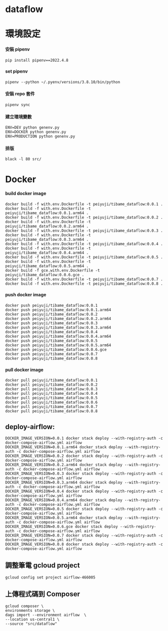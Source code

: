 # dataflow

# 環境設定

#### 安裝 pipenv

    pip install pipenv==2022.4.8

#### set pipenv

    pipenv --python ~/.pyenv/versions/3.8.10/bin/python

#### 安裝 repo 套件

    pipenv sync

#### 建立環境變數

    ENV=DEV python genenv.py
    ENV=DOCKER python genenv.py
    ENV=PRODUCTION python genenv.py

#### 排版

    black -l 80 src/

# Docker

#### build docker image

    docker build -f with.env.Dockerfile -t peiyuji/tibame_dataflow:0.0.1 .
    docker build -f with.env.Dockerfile -t peiyuji/tibame_dataflow:0.0.1.arm64 .
    docker build -f with.env.Dockerfile -t peiyuji/tibame_dataflow:0.0.2 .
    docker build -f with.env.Dockerfile -t peiyuji/tibame_dataflow:0.0.2.arm64 .
    docker build -f with.env.Dockerfile -t peiyuji/tibame_dataflow:0.0.3 .
    docker build -f with.env.Dockerfile -t peiyuji/tibame_dataflow:0.0.3.arm64 .
    docker build -f with.env.Dockerfile -t peiyuji/tibame_dataflow:0.0.4 .
    docker build -f with.env.Dockerfile -t peiyuji/tibame_dataflow:0.0.4.arm64 .
    docker build -f with.env.Dockerfile -t peiyuji/tibame_dataflow:0.0.5 .
    docker build -f with.env.Dockerfile -t peiyuji/tibame_dataflow:0.0.5.arm64 .
    docker build -f gce.with.env.Dockerfile -t peiyuji/tibame_dataflow:0.0.6.gce .
    docker build -f with.env.Dockerfile -t peiyuji/tibame_dataflow:0.0.7 .
    docker build -f with.env.Dockerfile -t peiyuji/tibame_dataflow:0.0.8 .


#### push docker image

    docker push peiyuji/tibame_dataflow:0.0.1
    docker push peiyuji/tibame_dataflow:0.0.1.arm64
    docker push peiyuji/tibame_dataflow:0.0.2
    docker push peiyuji/tibame_dataflow:0.0.2.arm64
    docker push peiyuji/tibame_dataflow:0.0.3
    docker push peiyuji/tibame_dataflow:0.0.3.arm64
    docker push peiyuji/tibame_dataflow:0.0.4
    docker push peiyuji/tibame_dataflow:0.0.4.arm64
    docker push peiyuji/tibame_dataflow:0.0.5
    docker push peiyuji/tibame_dataflow:0.0.5.arm64
    docker push peiyuji/tibame_dataflow:0.0.6.gce
    docker push peiyuji/tibame_dataflow:0.0.7
    docker push peiyuji/tibame_dataflow:0.0.8
#### pull docker image

    docker pull peiyuji/tibame_dataflow:0.0.1
    docker pull peiyuji/tibame_dataflow:0.0.2
    docker pull peiyuji/tibame_dataflow:0.0.3
    docker pull peiyuji/tibame_dataflow:0.0.4
    docker pull peiyuji/tibame_dataflow:0.0.5
    docker pull peiyuji/tibame_dataflow:0.0.6
    docker pull peiyuji/tibame_dataflow:0.0.7
    docker pull peiyuji/tibame_dataflow:0.0.8
## deploy-airflow:
	DOCKER_IMAGE_VERSION=0.0.1 docker stack deploy --with-registry-auth -c docker-compose-airflow.yml airflow
	DOCKER_IMAGE_VERSION=0.0.1.arm64 docker stack deploy --with-registry-auth -c docker-compose-airflow.yml airflow
	DOCKER_IMAGE_VERSION=0.0.2 docker stack deploy --with-registry-auth -c docker-compose-airflow.yml airflow
	DOCKER_IMAGE_VERSION=0.0.2.arm64 docker stack deploy --with-registry-auth -c docker-compose-airflow.yml airflow
	DOCKER_IMAGE_VERSION=0.0.3 docker stack deploy --with-registry-auth -c docker-compose-airflow.yml airflow
	DOCKER_IMAGE_VERSION=0.0.3.arm64 docker stack deploy --with-registry-auth -c docker-compose-airflow.yml airflow
	DOCKER_IMAGE_VERSION=0.0.4 docker stack deploy --with-registry-auth -c docker-compose-airflow.yml airflow
	DOCKER_IMAGE_VERSION=0.0.4.arm64 docker stack deploy --with-registry-auth -c docker-compose-airflow.yml airflow
	DOCKER_IMAGE_VERSION=0.0.5 docker stack deploy --with-registry-auth -c docker-compose-airflow.yml airflow
	DOCKER_IMAGE_VERSION=0.0.5.arm64 docker stack deploy --with-registry-auth -c docker-compose-airflow.yml airflow
	DOCKER_IMAGE_VERSION=0.0.6.gce docker stack deploy --with-registry-auth -c docker-compose-airflow.yml airflow
	DOCKER_IMAGE_VERSION=0.0.7 docker stack deploy --with-registry-auth -c docker-compose-airflow.yml airflow
	DOCKER_IMAGE_VERSION=0.0.8 docker stack deploy --with-registry-auth -c docker-compose-airflow.yml airflow
## 調整筆電 gcloud project
    gcloud config set project airflow-466005

## 上傳程式碼到 Composer
	gcloud composer \
	environments storage \
	dags import --environment airflow  \
	--location us-central1 \
	--source "src/dataflow" 

